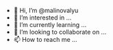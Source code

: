 - 👋 Hi, I’m @malinovalyu
- 👀 I’m interested in ...
- 🌱 I’m currently learning ...
- 💞️ I’m looking to collaborate on ...
- 📫 How to reach me ...

<!---
malinovalyu/malinovalyu is a ✨ special ✨ repository because its `README.md` (this file) appears on your GitHub profile.
You can click the Preview link to take a look at your changes.
--->
